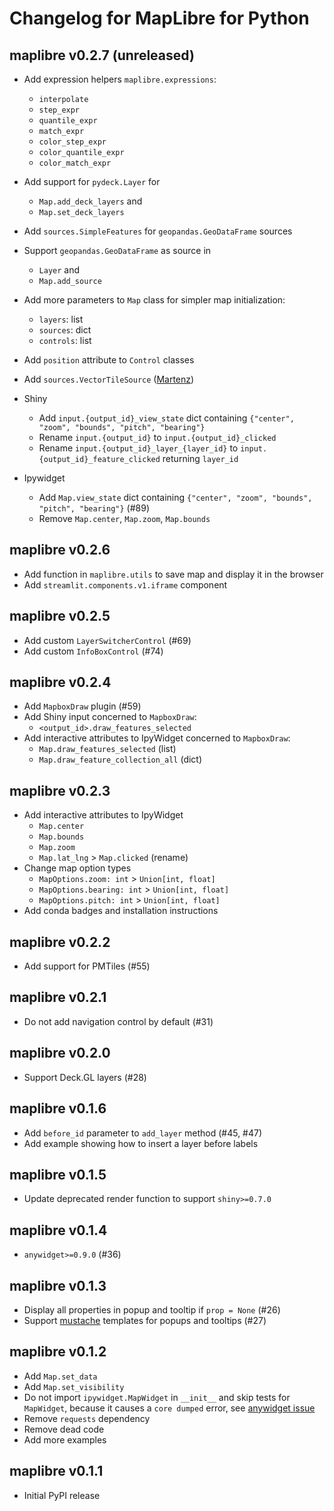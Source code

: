 # Changelog for MapLibre for Python

## maplibre v0.2.7 (unreleased)

* Add expression helpers `maplibre.expressions`:
  * `interpolate`
  * `step_expr`
  * `quantile_expr`
  * `match_expr`
  * `color_step_expr`
  * `color_quantile_expr`
  * `color_match_expr`

* Add support for `pydeck.Layer` for
  * `Map.add_deck_layers` and 
  * `Map.set_deck_layers`

* Add `sources.SimpleFeatures` for `geopandas.GeoDataFrame` sources 

* Support `geopandas.GeoDataFrame` as source in
  * `Layer` and
  * `Map.add_source`

* Add more parameters to `Map` class for simpler map initialization:
  * `layers`: list
  * `sources`: dict
  * `controls`: list

* Add `position` attribute to `Control` classes

* Add `sources.VectorTileSource` ([Martenz](https://github.com/Martenz))

* Shiny
  * Add `input.{output_id}_view_state` dict containing `{"center", "zoom", "bounds", "pitch", "bearing"}`
  * Rename `input.{output_id}` to `input.{output_id}_clicked`
  * Rename `input.{output_id}_layer_{layer_id}` to `input.{output_id}_feature_clicked` returning `layer_id`

* Ipywidget
  * Add `Map.view_state` dict containing `{"center", "zoom", "bounds", "pitch", "bearing"}` (#89)
  * Remove `Map.center`, `Map.zoom`, `Map.bounds`

## maplibre v0.2.6

* Add function in `maplibre.utils` to save map and display it in the browser
* Add `streamlit.components.v1.iframe` component

## maplibre v0.2.5

* Add custom `LayerSwitcherControl` (#69)
* Add custom `InfoBoxControl` (#74)

## maplibre v0.2.4

* Add `MapboxDraw` plugin (#59)
* Add Shiny input concerned to `MapboxDraw`:
  * `<output_id>.draw_features_selected`
* Add interactive attributes to IpyWidget concerned to `MapboxDraw`:
  * `Map.draw_features_selected` (list)
  * `Map.draw_feature_collection_all` (dict)

## maplibre v0.2.3

* Add interactive attributes to IpyWidget
  * `Map.center`
  * `Map.bounds`
  * `Map.zoom`
  * `Map.lat_lng` > `Map.clicked` (rename)
* Change map option types
  * `MapOptions.zoom: int` > `Union[int, float]`
  * `MapOptions.bearing: int` > `Union[int, float]`
  * `MapOptions.pitch: int` > `Union[int, float]`
* Add conda badges and installation instructions

## maplibre v0.2.2

* Add support for PMTiles (#55)

## maplibre v0.2.1

* Do not add navigation control by default (#31)

## maplibre v0.2.0

* Support Deck.GL layers (#28)

## maplibre v0.1.6

* Add `before_id` parameter to `add_layer` method (#45, #47)
* Add example showing how to insert a layer before labels

## maplibre v0.1.5

* Update deprecated render function to support `shiny>=0.7.0`

## maplibre v0.1.4

* `anywidget>=0.9.0` (#36)

## maplibre v0.1.3

* Display all properties in popup and tooltip if `prop = None` (#26)
* Support [mustache](https://github.com/janl/mustache.js) templates for popups and tooltips (#27)

## maplibre v0.1.2

* Add `Map.set_data`
* Add `Map.set_visibility`
* Do not import `ipywidget.MapWidget` in `__init__` and skip tests for `MapWidget`, because it causes a `core dumped` error, see [anywidget issue](https://github.com/manzt/anywidget/issues/374)
* Remove `requests` dependency
* Remove dead code
* Add more examples

## maplibre v0.1.1

* Initial PyPI release
